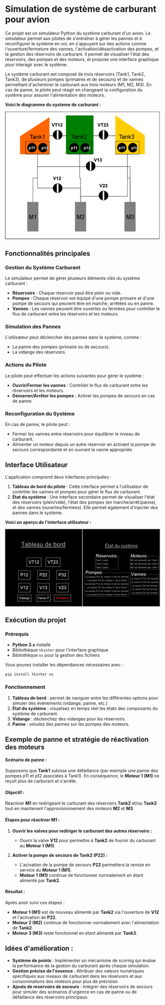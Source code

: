 
# Simulation de système de carburant pour avion
Ce projet est un simulateur Python du système carburant d'un avion. Le simulateur permet aux pilotes de s'entraîner à gérer les pannes et à reconfigurer le système en vol, en s'appuyant sur des actions comme l'ouverture/fermeture des vannes, l'activation/désactivation des pompes, et la gestion des réservoirs de carburant. Il permet de visualiser l'état des réservoirs, des pompes et des moteurs, et propose une interface graphique pour interagir avec le système.

Le système carburant est composé de trois réservoirs (Tank1, Tank2, Tank3), de plusieurs pompes (primaires et de secours) et de vannes permettant d'acheminer le carburant aux trois moteurs (M1, M2, M3). En cas de panne, le pilote peut réagir en changeant la configuration du système pour assurer l'alimentation des moteurs.

**Voici le diagramme du systeme de carburant :**

![Diagramme système carburant](images/schema.png)

## Fonctionnalités principales
### Gestion du Système Carburant
Le simulateur permet de gérer plusieurs éléments clés du système carburant :

- **Réservoirs** : Chaque réservoir peut être plein ou vide.
- **Pompes** : Chaque réservoir est équipé d'une pompe primaire et d'une pompe de secours qui peuvent être en marche, arrêtées ou en panne.
- **Vannes** : Les vannes peuvent être ouvertes ou fermées pour contrôler le flux de carburant entre les réservoirs et les moteurs.

### Simulation des Pannes
L'utilisateur peut déclencher des pannes dans le système, comme :

- La panne des pompes (primaire ou de secours).
- La vidange des réservoirs.

### Actions du Pilote
Le pilote peut effectuer les actions suivantes pour gérer le système :

- **Ouvrir/Fermer les vannes** : Contrôler le flux de carburant entre les réservoirs et les moteurs.
- **Démarrer/Arrêter les pompes** : Activer les pompes de secours en cas de panne.

### Reconfiguration du Système
En cas de panne, le pilote peut :

- Fermer les vannes entre réservoirs pour équilibrer le niveau de carburant.
- Alimenter un moteur depuis un autre réservoir en activant la pompe de secours correspondante et en ouvrant la vanne appropriée.

## Interface Utilisateur
L'application comprend deux interfaces principales :

1. **Tableau de bord du pilote** : Cette interface permet à l'utilisateur de contrôler les vannes et pompes pour gérer le flux de carburant.
2. **État du système** : Une interface secondaire permet de visualiser l'état des réservoirs (plein/vide), l'état des pompes (en marche/arrêt/panne), et des vannes (ouvertes/fermées). Elle permet également d'injecter des pannes dans le système.

**Voici un aperçu de l'interface utilisateur :**

![Interface](images/interface.png)

## Exécution du projet

### Prérequis

- **Python 3.x** installé
- Bibliothèque `tkinter` pour l'interface graphique
- Bibliothèque `os` pour la gestion des fichiers

Vous pouvez installer les dépendances nécessaires avec :

```bash
pip install tkinter os
```
    
### Fonctionnement

1. **Tableau de bord** : permet de naviguer entre les différentes options pour simuler des événements (vidange, panne, etc.)
2. **État du système** : visualisez en temps réel les états des composants du système de carburant.
3. **Vidange** : déclenchez des vidanges pour les réservoirs.
4. **Panne** : simulez des pannes sur les pompes des moteurs.

## Exemple de panne et stratégie de réactivation des moteurs

#### Scénario de panne :
Supposons que **Tank1** subisse une défaillance (par exemple une panne des pompes p11 et p12 associées à Tank1). En conséquence, le **Moteur 1 (M1)** ne reçoit plus de carburant et s'arrête.

#### Objectif :
Réactiver **M1** en redirigeant le carburant des réservoirs **Tank2** et/ou **Tank3** tout en maintenant l'approvisionnement des moteurs **M2** et **M3**.

#### Étapes pour réactiver M1 :

1. **Ouvrir les valves pour rediriger le carburant des autres réservoirs :**
   - Ouvrir la valve **V12** pour permettre à **Tank2** de fournir du carburant au **Moteur 1 (M1)**.

2. **Activer la pompe de secours de Tank2 (P22) :**
   - L'acivation de la pompe de secours **P22** permettera la remise en service du **Moteur 1 (M1)**.
   - **Moteur 1 (M1)** continue de fonctionner normalement en étant alimenté par **Tank2**.

#### Résultat :
Après avoir suivi ces étapes :
- **Moteur 1 (M1)** est de nouveau alimenté par **Tank2** via l'ouverture de **V12** et l'activation de **P22**.
- **Moteur 2 (M2)** continue de fonctionner normalement avec l'alimentation de **Tank2**.
- **Moteur 3 (M3)** reste fonctionnel en étant alimenté par **Tank3**.

## Idées d'amélioration :

- **Système de points** : Implémenter un mécanisme de scoring qui évalue la performance de la gestion du carburant après chaque simulation.
- **Gestion précise de l'essence** : Attribuer des valeurs numériques spécifiques aux niveaux de carburant dans les réservoirs et aux consommations des moteurs pour plus de précision.
- **Ajouts de reservoirs de secours** : Intégrer des réservoirs de secours pour simuler des scénarios d'urgence en cas de panne ou de défaillance des réservoirs principaux.
